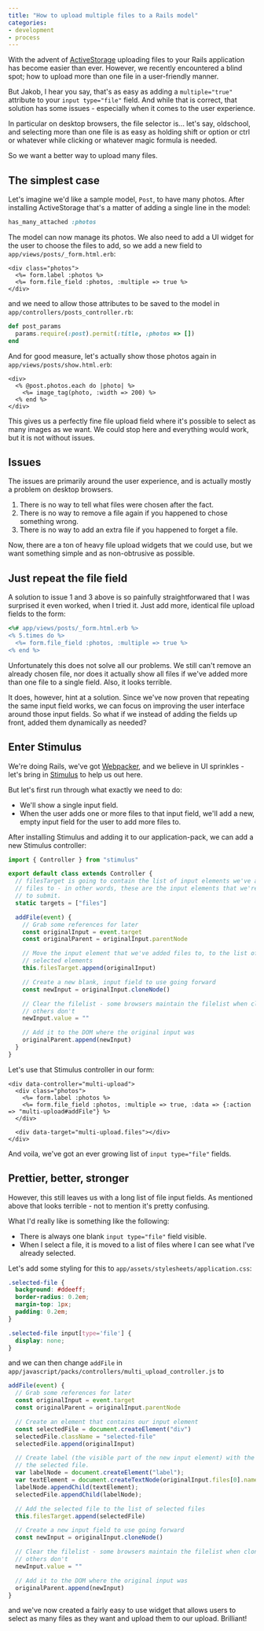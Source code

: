 ```yaml
---
title: "How to upload multiple files to a Rails model"
categories:
- development
- process
---
```


With the advent of [ActiveStorage](https://guides.rubyonrails.org/active_storage_overview.html) uploading files to your Rails application has become easier than ever. However, we recently encountered a blind spot; how to upload more than one file in a user-friendly manner.

<!--more-->

But Jakob, I hear you say, that's as easy as adding a `multiple="true"` attribute to your `input type="file"` field. And while that is correct, that solution has some issues - especially when it comes to the user experience.

In particular on desktop browsers, the file selector is... let's say, oldschool, and selecting more than one file is as easy as holding shift or option or ctrl or whatever while clicking or whatever magic formula is needed.

So we want a better way to upload many files.

## The simplest case

Let's imagine we'd like a sample model, `Post`, to have many photos. After installing ActiveStorage that's a matter of adding a single line in the model:

```ruby
has_many_attached :photos
```

The model can now manage its photos. We also need to add a UI widget for the user to choose the files to add, so we add a new field to `app/views/posts/_form.html.erb`:

```erb
<div class="photos">
  <%= form.label :photos %>
  <%= form.file_field :photos, :multiple => true %>
</div>
```

and we need to allow those attributes to be saved to the model in `app/controllers/posts_controller.rb`:

```ruby
def post_params
  params.require(:post).permit(:title, :photos => [])
end
```

And for good measure, let's actually show those photos again in `app/views/posts/show.html.erb`:

```erb
<div>
  <% @post.photos.each do |photo| %>
    <%= image_tag(photo, :width => 200) %>
  <% end %>
</div>
```

This gives us a perfectly fine file upload field where it's possible to select as many images as we want. We could stop here and everything would work, but it is not without issues.

## Issues

The issues are primarily around the user experience, and is actually mostly a problem on desktop browsers.

1. There is no way to tell what files were chosen after the fact.
2. There is no way to remove a file again if you happened to chose something wrong.
3. There is no way to add an extra file if you happened to forget a file.

Now, there are a ton of heavy file upload widgets that we could use, but we want something simple and as non-obtrusive as possible.

## Just repeat the file field

A solution to issue 1 and 3 above is so painfully straightforwared that I was surprised it even worked, when I tried it. Just add more, identical file upload fields to the form:

```ruby
<%# app/views/posts/_form.html.erb %>
<% 5.times do %>
  <%= form.file_field :photos, :multiple => true %>
<% end %>
```

Unfortunately this does not solve all our problems. We still can't remove an already chosen file, nor does it actually show all files if we've added more than one file to a single field. Also, it looks terrible.

It does, however, hint at a solution. Since we've now proven that repeating the same input field works, we can focus on improving the user interface around those input fields. So what if we instead of adding the fields up front, added them dynamically as needed?

## Enter Stimulus

We're doing Rails, we've got [Webpack](https://webpack.js.org/)[er](https://github.com/rails/webpacker), and we believe in UI sprinkles - let's bring in [Stimulus](https://stimulusjs.org/) to help us out here.

But let's first run through what exactly we need to do:

- We'll show a single input field.
- When the user adds one or more files to that input field, we'll add a new, empty input field for the user to add more files to.

After installing Stimulus and adding it to our application-pack, we can add a new Stimulus controller:

```jsx
import { Controller } from "stimulus"

export default class extends Controller {
  // filesTarget is going to contain the list of input elements we've added
  // files to - in other words, these are the input elements that we're going
  // to submit.
  static targets = ["files"]

  addFile(event) {
    // Grab some references for later
    const originalInput = event.target
    const originalParent = originalInput.parentNode

    // Move the input element that we've added files to, to the list of
    // selected elements
    this.filesTarget.append(originalInput)

    // Create a new blank, input field to use going forward
    const newInput = originalInput.cloneNode()

    // Clear the filelist - some browsers maintain the filelist when cloning,
    // others don't
    newInput.value = ""

    // Add it to the DOM where the original input was
    originalParent.append(newInput)
  }
}
```

Let's use that Stimulus controller in our form:

```erb
<div data-controller="multi-upload">
  <div class="photos">
    <%= form.label :photos %>
    <%= form.file_field :photos, :multiple => true, :data => {:action => "multi-upload#addFile"} %>
  </div>

  <div data-target="multi-upload.files"></div>
</div>
```

And voila, we've got an ever growing list of `input type="file"` fields.

## Prettier, better, stronger

However, this still leaves us with a long list of file input fields. As mentioned above that looks terrible - not to mention it's pretty confusing.

What I'd really like is something like the following:

- There is always one blank `input type="file"` field visible.
- When I select a file, it is moved to a list of files where I can see what I've already selected.

Let's add some styling for this to `app/assets/stylesheets/application.css`:

```css
.selected-file {
  background: #ddeeff;
  border-radius: 0.2em;
  margin-top: 1px;
  padding: 0.2em;
}

.selected-file input[type='file'] {
  display: none;
}
```

and we can then change `addFile` in `app/javascript/packs/controllers/multi_upload_controller.js` to

```jsx
addFile(event) {
  // Grab some references for later
  const originalInput = event.target
  const originalParent = originalInput.parentNode

  // Create an element that contains our input element
  const selectedFile = document.createElement("div")
  selectedFile.className = "selected-file"
  selectedFile.append(originalInput)

  // Create label (the visible part of the new input element) with the name of
  // the selected file.
  var labelNode = document.createElement("label");
  var textElement = document.createTextNode(originalInput.files[0].name);
  labelNode.appendChild(textElement);
  selectedFile.appendChild(labelNode);

  // Add the selected file to the list of selected files
  this.filesTarget.append(selectedFile)

  // Create a new input field to use going forward
  const newInput = originalInput.cloneNode()

  // Clear the filelist - some browsers maintain the filelist when cloning,
  // others don't
  newInput.value = ""

  // Add it to the DOM where the original input was
  originalParent.append(newInput)
}
```

and we've now created a fairly easy to use widget that allows users to select as many files as they want and upload them to our upload. Brilliant!
